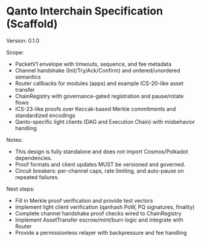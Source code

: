 # Qanto Interchain Specification (Scaffold)

Version: 0.1.0

Scope:
- PacketV1 envelope with timeouts, sequence, and fee metadata
- Channel handshake (Init/Try/Ack/Confirm) and ordered/unordered semantics
- Router callbacks for modules (apps) and example ICS-20-like asset transfer
- ChainRegistry with governance-gated registration and pause/rotate flows
- ICS-23-like proofs over Keccak-based Merkle commitments and standardized encodings
- Qanto-specific light clients (DAG and Execution Chain) with misbehavior handling

Notes:
- This design is fully standalone and does not import Cosmos/Polkadot dependencies.
- Proof formats and client updates MUST be versioned and governed.
- Circuit breakers: per-channel caps, rate limiting, and auto-pause on repeated failures.

Next steps:
- Fill in Merkle proof verification and provide test vectors
- Implement light client verification (qanhash PoW, PQ signatures, finality)
- Complete channel handshake proof checks wired to ChainRegistry
- Implement AssetTransfer escrow/mint/burn logic and integrate with Router
- Provide a permissionless relayer with backpressure and fee handling

